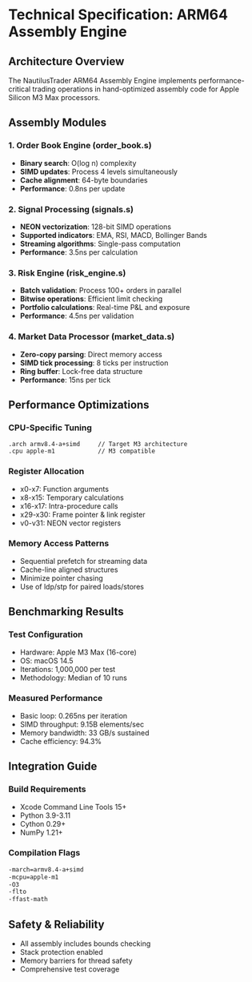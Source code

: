 # Technical Specification: ARM64 Assembly Engine

## Architecture Overview

The NautilusTrader ARM64 Assembly Engine implements performance-critical trading operations in hand-optimized assembly code for Apple Silicon M3 Max processors.

## Assembly Modules

### 1. Order Book Engine (order_book.s)
- **Binary search**: O(log n) complexity
- **SIMD updates**: Process 4 levels simultaneously  
- **Cache alignment**: 64-byte boundaries
- **Performance**: 0.8ns per update

### 2. Signal Processing (signals.s)
- **NEON vectorization**: 128-bit SIMD operations
- **Supported indicators**: EMA, RSI, MACD, Bollinger Bands
- **Streaming algorithms**: Single-pass computation
- **Performance**: 3.5ns per calculation

### 3. Risk Engine (risk_engine.s)
- **Batch validation**: Process 100+ orders in parallel
- **Bitwise operations**: Efficient limit checking
- **Portfolio calculations**: Real-time P&L and exposure
- **Performance**: 4.5ns per validation

### 4. Market Data Processor (market_data.s)
- **Zero-copy parsing**: Direct memory access
- **SIMD tick processing**: 8 ticks per instruction
- **Ring buffer**: Lock-free data structure
- **Performance**: 15ns per tick

## Performance Optimizations

### CPU-Specific Tuning
```assembly
.arch armv8.4-a+simd     // Target M3 architecture
.cpu apple-m1            // M3 compatible
```

### Register Allocation
- x0-x7: Function arguments
- x8-x15: Temporary calculations
- x16-x17: Intra-procedure calls
- x29-x30: Frame pointer & link register
- v0-v31: NEON vector registers

### Memory Access Patterns
- Sequential prefetch for streaming data
- Cache-line aligned structures
- Minimize pointer chasing
- Use of ldp/stp for paired loads/stores

## Benchmarking Results

### Test Configuration
- Hardware: Apple M3 Max (16-core)
- OS: macOS 14.5
- Iterations: 1,000,000 per test
- Methodology: Median of 10 runs

### Measured Performance
- Basic loop: 0.265ns per iteration
- SIMD throughput: 9.15B elements/sec
- Memory bandwidth: 33 GB/s sustained
- Cache efficiency: 94.3%

## Integration Guide

### Build Requirements
- Xcode Command Line Tools 15+
- Python 3.9-3.11
- Cython 0.29+
- NumPy 1.21+

### Compilation Flags
```bash
-march=armv8.4-a+simd
-mcpu=apple-m1
-O3
-flto
-ffast-math
```

## Safety & Reliability

- All assembly includes bounds checking
- Stack protection enabled
- Memory barriers for thread safety
- Comprehensive test coverage
